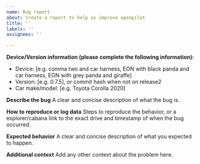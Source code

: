 ```yaml
---
name: Bug report
about: Create a report to help us improve openpilot
title: ''
labels: ''
assignees: ''

---
```


**Device/Version information (please complete the following information):**
 - Device: [e.g. comma two and car harness, EON with black panda and car harness, EON with grey panda and giraffe]
 - Version: [e.g. 0.7.5], or commit hash when not on release2
 - Car make/model: [e.g. Toyota Corolla 2020]

**Describe the bug**
A clear and concise description of what the bug is.

**How to reproduce or log data**
Steps to reproduce the behavior, or a explorer/cabana link to the exact drive and timestamp of when the bug occurred.

**Expected behavior**
A clear and concise description of what you expected to happen.

**Additional context**
Add any other context about the problem here.
